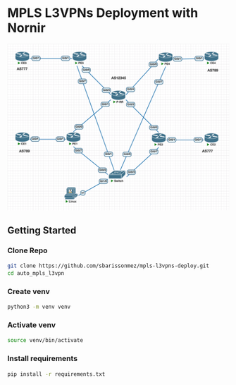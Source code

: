 # MPLS L3VPNs Deployment with Nornir

![topologoy](./topology/mpls-l3vpn.png)

## Getting Started

### Clone Repo

```bash
git clone https://github.com/sbarissonmez/mpls-l3vpns-deploy.git
cd auto_mpls_l3vpn
```
### Create venv

```bash
python3 -m venv venv
```

### Activate venv

```bash
source venv/bin/activate
```

### Install requirements

```bash
pip install -r requirements.txt
```

